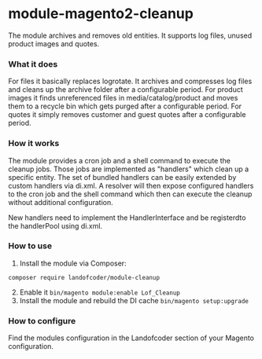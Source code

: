 # module-magento2-cleanup
The module archives and removes old entities. It supports log files, unused product images and quotes.

### What it does

For files it basically replaces logrotate. It archives and compresses log files and cleans
up the archive folder after a configurable period.
For product images it finds unreferenced files in media/catalog/product and moves them to a
recycle bin which gets purged after a configurable period.
For quotes it simply removes customer and guest quotes after a configurable period.

### How it works

The module provides a cron job and a shell command to execute the cleanup jobs. Those jobs are
implemented as "handlers" which clean up a specific entity. The set of bundled
handlers can be easily extended by custom handlers via di.xml. A resolver will then expose
configured handlers to the cron job and the shell command which then can execute the 
cleanup without additional configuration.

New handlers need to implement the HandlerInterface and be registerdto the handlerPool
using di.xml. 

### How to use

1. Install the module via Composer:
``` 
composer require landofcoder/module-cleanup
```
2. Enable it
``` bin/magento module:enable Lof_Cleanup ```
3. Install the module and rebuild the DI cache
``` bin/magento setup:upgrade ```

### How to configure

Find the modules configuration in the Landofcoder section of your Magento configuration.
